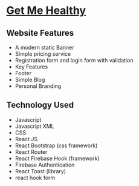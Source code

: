 # [Get Me Healthy](https://get-me-healthy.web.app/)

## Website Features

- A modern static Banner
- Simple pricing service
- Registration form and login form with validation
- Key Features
- Footer
- Simple Blog
- Personal Branding

## Technology Used

- Javascript
- Javascript XML
- CSS
- React JS
- React Bootstrap (css framework)
- React Router
- React Firebase Hook (framework)
- Firebase Authentication
- React Toast (library)
- react hook form
